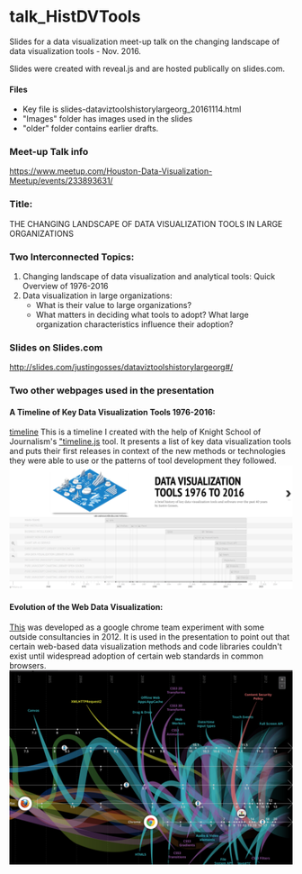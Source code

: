 # talk_HistDVTools
Slides for a data visualization meet-up talk on the changing landscape of data visualization tools - Nov. 2016.

Slides were created with reveal.js and are hosted publically on slides.com. 

#### Files
- Key file is slides-dataviztoolshistorylargeorg_20161114.html
- "Images" folder has images used in the slides
- "older" folder contains earlier drafts.

### Meet-up Talk info
https://www.meetup.com/Houston-Data-Visualization-Meetup/events/233893631/


### Title:
THE CHANGING LANDSCAPE OF DATA VISUALIZATION TOOLS IN LARGE ORGANIZATIONS


### Two Interconnected Topics:
1. Changing landscape of data visualization and analytical tools: Quick Overview of 1976-2016
2. Data visualization in large organizations:
    * What is their value to large organizations?
    * What matters in deciding what tools to adopt? What large organization characteristics influence their adoption?


### Slides on Slides.com
http://slides.com/justingosses/dataviztoolshistorylargeorg#/

### Two other webpages used in the presentation

#### A Timeline of Key Data Visualization Tools 1976-2016:
<a href="https://cdn.knightlab.com/libs/timeline3/latest/embed/index.html?source=1O32FBDYO16WjoFSCsWS1d0oEuRo0C00q633nhhGZlNE&font=Default&lang=en&initial_zoom=2&height=650" taarget="blank">timeline</a>
  This is a timeline I created with the help of Knight School of Journalism's <a href="http://timeline.knightlab.com/index.html" target="blank">"timeline.js</a> tool. It presents a list of key data visualization tools and puts their first releases in context of the new methods or technologies they were able to use or the patterns of tool development they followed. 
        ![data viz tool timelime](/images/timeline_overview.png)

#### Evolution of the Web Data Visualization:
  <a href="http://www.evolutionoftheweb.com/#/evolution/night" target="blank">This</a> was developed as a google chrome team experiment with some outside consultancies in 2012. It is used in the presentation to point out that certain web-based data visualization methods and code libraries couldn't exist until widespread adoption of certain web standards in common browsers.
    ![evolution of the web data viz](/images/evolution_web.png)
